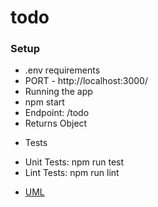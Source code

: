 # todo

### Setup

- .env requirements
- PORT - http://localhost:3000/
- Running the app
- npm start
- Endpoint: /todo
- Returns Object


* Tests
- Unit Tests: npm run test
- Lint Tests: npm run lint

* [UML]()